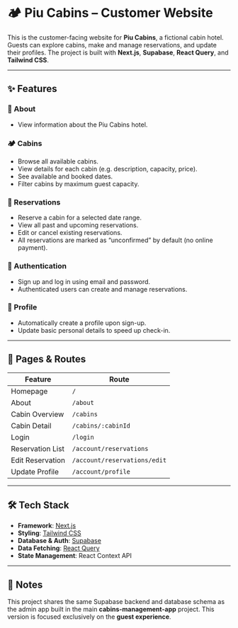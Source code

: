 # 🏕️ Piu Cabins – Customer Website

This is the customer-facing website for **Piu Cabins**, a fictional cabin hotel. Guests can explore cabins, make and manage reservations, and update their profiles. The project is built with **Next.js**, **Supabase**, **React Query**, and **Tailwind CSS**.

---

## ✨ Features

### 🏨 About
- View information about the Piu Cabins hotel.

### 🏕️ Cabins
- Browse all available cabins.
- View details for each cabin (e.g. description, capacity, price).
- See available and booked dates.
- Filter cabins by maximum guest capacity.

### 📅 Reservations
- Reserve a cabin for a selected date range.
- View all past and upcoming reservations.
- Edit or cancel existing reservations.
- All reservations are marked as “unconfirmed” by default (no online payment).

### 🔐 Authentication
- Sign up and log in using email and password.
- Authenticated users can create and manage reservations.

### 👤 Profile
- Automatically create a profile upon sign-up.
- Update basic personal details to speed up check-in.

---

## 🧭 Pages & Routes

| Feature           | Route                             |
|-------------------|------------------------------------|
| Homepage          | `/`                                |
| About             | `/about`                           |
| Cabin Overview    | `/cabins`                          |
| Cabin Detail      | `/cabins/:cabinId`                 |
| Login             | `/login`                           |
| Reservation List  | `/account/reservations`            |
| Edit Reservation  | `/account/reservations/edit`       |
| Update Profile    | `/account/profile`                 |

---

## 🛠️ Tech Stack

- **Framework**: [Next.js](https://nextjs.org/)
- **Styling**: [Tailwind CSS](https://tailwindcss.com/)
- **Database & Auth**: [Supabase](https://supabase.com/)
- **Data Fetching**: [React Query](https://tanstack.com/query)
- **State Management**: React Context API

---

## 📌 Notes

This project shares the same Supabase backend and database schema as the admin app built in the main **cabins-management-app** project. This version is focused exclusively on the **guest experience**.

